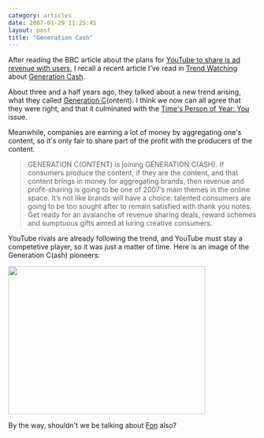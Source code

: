 ```yaml
---
category: articles
date: 2007-01-29 11:25:45
layout: post
title: "Generation Cash"
---
```


<p>After reading the BBC article about the plans for <a href="http://news.bbc.co.uk/2/hi/business/6305957.stm">YouTube to share is ad revenue with users</a>, I recall a recent article I've read in <a href="http://www.trendwatching.com/">Trend Watching</a> about <a href="http://www.trendwatching.com/trends/gen-cash.htm">Generation Cash</a>.</p><p>About three and a half years ago, they talked about a new trend arising, what they called <a href="http://www.trendwatching.com/trends/CUSTOMER-MADE.htm">Generation C</a>(ontent). I think we now can all agree that they were right, and that it culminated with the <a href="http://www.time.com/time/magazine/article/0,9171,1569514,00.html?aid=434&from=o&to=http%3A//www.time.com/time/magazine/article/0%2C9171%2C1569514%2C00.html">Time's Person of Year: You</a> issue.</p> Meanwhile, companies are earning a lot of money by aggregating one's content, so it's only fair to share part of the profit with the producers of the content.</p><blockquote>GENERATION C(ONTENT) is joining GENERATION C(ASH). If consumers produce the content, if they are the content, and that content brings in money for aggregating brands, then revenue and profit-sharing is going to be one of 2007’s main themes in the online space. It’s not like brands will have a choice: talented consumers are going to be too sought after to remain satisfied with thank you notes. Get ready for an avalanche of revenue sharing deals, reward schemes and sumptuous gifts aimed at luring creative consumers.</blockquote><p>YouTube rivals are already following the trend, and YouTube must stay a competetive player, so it was just a matter of time. Here is an image of the Generation C(ash) pioneers:</p><a href="https://cdn.joaobordalo.com/images/static/blog/gencash.png"><img width=400 height=300 src="https://cdn.joaobordalo.com/images/static/blog/gencash.png"></a><p>By the way, shouldn't we be talking about <a href="http://fon.com">Fon</a> also?
